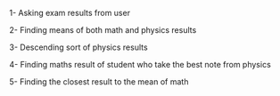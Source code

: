 1- Asking exam results from user

2- Finding means of both math and physics results

3- Descending sort of physics results 

4- Finding maths result of student who take the best note from physics

5- Finding the closest result to the mean of math
